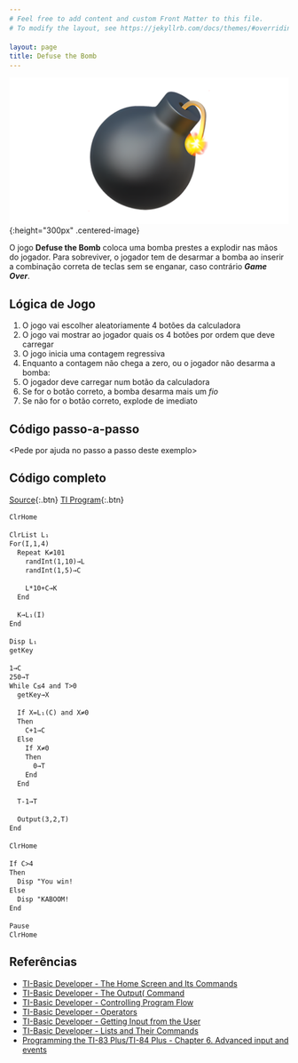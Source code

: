 ```yaml
---
# Feel free to add content and custom Front Matter to this file.
# To modify the layout, see https://jekyllrb.com/docs/themes/#overriding-theme-defaults

layout: page
title: Defuse the Bomb
---
```


![bomb](/images/bomb.webp){:height="300px" .centered-image}

O jogo **Defuse the Bomb** coloca uma bomba prestes a explodir nas mãos do jogador. Para
  sobreviver, o jogador tem de desarmar a bomba ao inserir a combinação correta de teclas 
  sem se enganar, caso contrário ***Game Over***.

## Lógica de Jogo

1. O jogo vai escolher aleatoriamente 4 botões da calculadora
2. O jogo vai mostrar ao jogador quais os 4 botões por ordem que deve carregar
3. O jogo inicia uma contagem regressiva
4. Enquanto a contagem não chega a zero, ou o jogador não desarma a bomba:
  1. O jogador deve carregar num botão da calculadora
  2. Se for o botão correto, a bomba desarma mais um *fio*
  3. Se não for o botão correto, explode de imediato


## Código passo-a-passo 

\<Pede por ajuda no passo a passo deste exemplo\>

## Código completo

[Source](https://minhaskamal.github.io/DownGit/#/home?url=https://github.com/hack-your-calculator/hack-your-calculator.github.io/blob/master/programs/DEFUSE/DEFUSE.txt){:.btn}
[TI Program](https://minhaskamal.github.io/DownGit/#/home?url=https://github.com/hack-your-calculator/hack-your-calculator.github.io/blob/master/programs/DEFUSE/DEFUSE.8xp){:.btn}

```basic
ClrHome

ClrList L₁
For(I,1,4)
  Repeat K≠101
    randInt(1,10)→L
    randInt(1,5)→C
    
    L*10+C→K
  End
  
  K→L₁(I)
End
  
Disp L₁
getKey

1→C
250→T
While C≤4 and T>0
  getKey→X

  If X=L₁(C) and X≠0
  Then
    C+1→C
  Else
    If X≠0
    Then
      0→T
    End
  End
  
  T-1→T

  Output(3,2,T)
End

ClrHome

If C>4
Then
  Disp "You win!
Else
  Disp "KABOOM!
End

Pause 
ClrHome
```

## Referências
- [TI-Basic Developer - The Home Screen and Its Commands](http://tibasicdev.wikidot.com/homescreen)
- [TI-Basic Developer - The Output( Command](http://tibasicdev.wikidot.com/output)
- [TI-Basic Developer - Controlling Program Flow](http://tibasicdev.wikidot.com/controlflow#toc1)
- [TI-Basic Developer - Operators](http://tibasicdev.wikidot.com/operators)
- [TI-Basic Developer - Getting Input from the User](http://tibasicdev.wikidot.com/userinput)
- [TI-Basic Developer - Lists and Their Commands](http://tibasicdev.wikidot.com/lists)
- [Programming the TI-83 Plus/TI-84 Plus - Chapter 6. Advanced input and events](https://livebook.manning.com/book/programming-the-ti-83-plus-ti-84-plus/chapter-6/69)